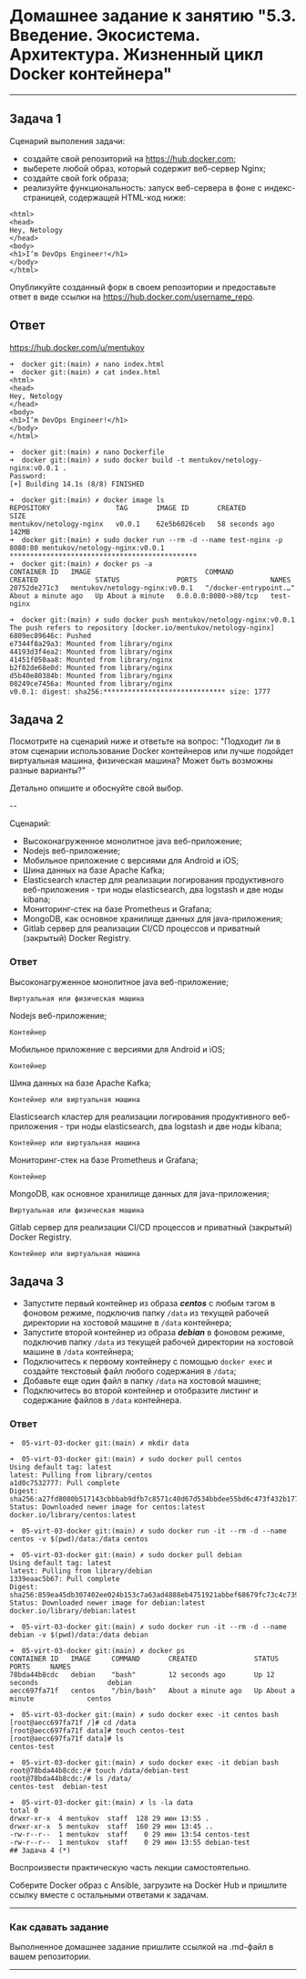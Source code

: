# Домашнее задание к занятию "5.3. Введение. Экосистема. Архитектура. Жизненный цикл Docker контейнера"


---

## Задача 1

Сценарий выполения задачи:

- создайте свой репозиторий на https://hub.docker.com;
- выберете любой образ, который содержит веб-сервер Nginx;
- создайте свой fork образа;
- реализуйте функциональность:
запуск веб-сервера в фоне с индекс-страницей, содержащей HTML-код ниже:
```
<html>
<head>
Hey, Netology
</head>
<body>
<h1>I’m DevOps Engineer!</h1>
</body>
</html>
```
Опубликуйте созданный форк в своем репозитории и предоставьте ответ в виде ссылки на https://hub.docker.com/username_repo.

## Ответ

https://hub.docker.com/u/mentukov

```shell
➜  docker git:(main) ✗ nano index.html
➜  docker git:(main) ✗ cat index.html 
<html>
<head>
Hey, Netology
</head>
<body>
<h1>I’m DevOps Engineer!</h1>
</body>
</html>

➜  docker git:(main) ✗ nano Dockerfile
➜  docker git:(main) ✗ sudo docker build -t mentukov/netology-nginx:v0.0.1 .
Password:
[+] Building 14.1s (8/8) FINISHED                     

➜  docker git:(main) ✗ docker image ls
REPOSITORY                TAG       IMAGE ID       CREATED          SIZE
mentukov/netology-nginx   v0.0.1    62e5b6026ceb   58 seconds ago   142MB
➜  docker git:(main) ✗ sudo docker run --rm -d --name test-nginx -p 8080:80 mentukov/netology-nginx:v0.0.1
**********************************************
➜  docker git:(main) ✗ docker ps -a
CONTAINER ID   IMAGE                            COMMAND                  CREATED              STATUS              PORTS                  NAMES
20752de271c3   mentukov/netology-nginx:v0.0.1   "/docker-entrypoint.…"   About a minute ago   Up About a minute   0.0.0.0:8080->80/tcp   test-nginx

➜  docker git:(main) ✗ sudo docker push mentukov/netology-nginx:v0.0.1
The push refers to repository [docker.io/mentukov/netology-nginx]
6809ec89646c: Pushed 
e7344f8a29a3: Mounted from library/nginx 
44193d3f4ea2: Mounted from library/nginx 
41451f050aa8: Mounted from library/nginx 
b2f82de68e0d: Mounted from library/nginx 
d5b40e80384b: Mounted from library/nginx 
08249ce7456a: Mounted from library/nginx 
v0.0.1: digest: sha256:****************************** size: 1777
```

## Задача 2

Посмотрите на сценарий ниже и ответьте на вопрос:
"Подходит ли в этом сценарии использование Docker контейнеров или лучше подойдет виртуальная машина, физическая машина? Может быть возможны разные варианты?"

Детально опишите и обоснуйте свой выбор.

--

Сценарий:

- Высоконагруженное монолитное java веб-приложение;
- Nodejs веб-приложение;
- Мобильное приложение c версиями для Android и iOS;
- Шина данных на базе Apache Kafka;
- Elasticsearch кластер для реализации логирования продуктивного веб-приложения - три ноды elasticsearch, два logstash и две ноды kibana;
- Мониторинг-стек на базе Prometheus и Grafana;
- MongoDB, как основное хранилище данных для java-приложения;
- Gitlab сервер для реализации CI/CD процессов и приватный (закрытый) Docker Registry.

### Ответ

Высоконагруженное монолитное java веб-приложение;
```
Виртуальная или физическая машина
```

Nodejs веб-приложение;
```
Контейнер
```

Мобильное приложение c версиями для Android и iOS;
```
Контейнер
```

Шина данных на базе Apache Kafka;
```
Контейнер или виртуальная машина
```

Elasticsearch кластер для реализации логирования продуктивного веб-приложения - три ноды elasticsearch, два logstash и две ноды kibana;
```
Контейнер или виртуальная машина
```

Мониторинг-стек на базе Prometheus и Grafana;
```
Контейнер
```

MongoDB, как основное хранилище данных для java-приложения;
```
Виртуальная или физическая машина
```

Gitlab сервер для реализации CI/CD процессов и приватный (закрытый) Docker Registry.
```
Контейнер или виртуальная машина
```

## Задача 3

- Запустите первый контейнер из образа ***centos*** c любым тэгом в фоновом режиме, подключив папку ```/data``` из текущей рабочей директории на хостовой машине в ```/data``` контейнера;
- Запустите второй контейнер из образа ***debian*** в фоновом режиме, подключив папку ```/data``` из текущей рабочей директории на хостовой машине в ```/data``` контейнера;
- Подключитесь к первому контейнеру с помощью ```docker exec``` и создайте текстовый файл любого содержания в ```/data```;
- Добавьте еще один файл в папку ```/data``` на хостовой машине;
- Подключитесь во второй контейнер и отобразите листинг и содержание файлов в ```/data``` контейнера.

### Ответ

```shell
➜  05-virt-03-docker git:(main) ✗ mkdir data  

➜  05-virt-03-docker git:(main) ✗ sudo docker pull centos
Using default tag: latest
latest: Pulling from library/centos
a1d0c7532777: Pull complete 
Digest: sha256:a27fd8080b517143cbbbab9dfb7c8571c40d67d534bbdee55bd6c473f432b177
Status: Downloaded newer image for centos:latest
docker.io/library/centos:latest

➜  05-virt-03-docker git:(main) ✗ sudo docker run -it --rm -d --name centos -v $(pwd)/data:/data centos 

➜  05-virt-03-docker git:(main) ✗ sudo docker pull debian
Using default tag: latest
latest: Pulling from library/debian
1339eaac5b67: Pull complete 
Digest: sha256:859ea45db307402ee024b153c7a63ad4888eb4751921abbef68679fc73c4c739
Status: Downloaded newer image for debian:latest
docker.io/library/debian:latest

➜  05-virt-03-docker git:(main) ✗ sudo docker run -it --rm -d --name debian -v $(pwd)/data:/data debian

➜  05-virt-03-docker git:(main) ✗ docker ps
CONTAINER ID   IMAGE     COMMAND       CREATED              STATUS              PORTS     NAMES
78bda44b8cdc   debian    "bash"        12 seconds ago       Up 12 seconds                 debian
aecc697fa71f   centos    "/bin/bash"   About a minute ago   Up About a minute             centos

➜  05-virt-03-docker git:(main) ✗ sudo docker exec -it centos bash
[root@aecc697fa71f /]# cd /data
[root@aecc697fa71f data]# touch centos-test
[root@aecc697fa71f data]# ls
centos-test

➜  05-virt-03-docker git:(main) ✗ sudo docker exec -it debian bash
root@78bda44b8cdc:/# touch /data/debian-test
root@78bda44b8cdc:/# ls /data/
centos-test  debian-test

➜  05-virt-03-docker git:(main) ✗ ls -la data
total 0
drwxr-xr-x  4 mentukov  staff  128 29 июн 13:55 .
drwxr-xr-x  5 mentukov  staff  160 29 июн 13:45 ..
-rw-r--r--  1 mentukov  staff    0 29 июн 13:54 centos-test
-rw-r--r--  1 mentukov  staff    0 29 июн 13:55 debian-test
## Задача 4 (*)
```

Воспроизвести практическую часть лекции самостоятельно.

Соберите Docker образ с Ansible, загрузите на Docker Hub и пришлите ссылку вместе с остальными ответами к задачам.


---

### Как cдавать задание

Выполненное домашнее задание пришлите ссылкой на .md-файл в вашем репозитории.

---